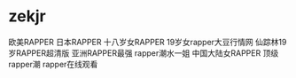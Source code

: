 # zekjr
欧美RAPPER 日本RAPPER 十八岁女RAPPER 19岁女rapper大豆行情网 仙踪林19岁RAPPER超清版 亚洲RAPPER最强 rapper潮水一姐 中国大陆女RAPPER 顶级rapper潮 rapper在线观看 
